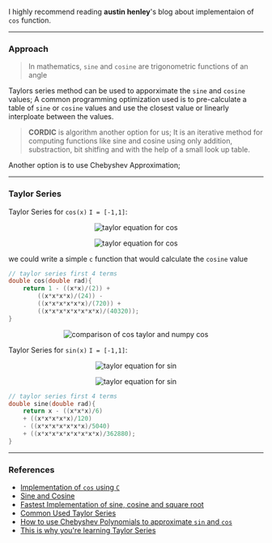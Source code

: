 I highly recommend reading **austin henley**'s blog about implementaion of `cos` function.

---

### Approach


> In mathematics, `sine` and `cosine` are trigonometric functions of an angle

Taylors series method can be used to apporximate the `sine` and `cosine` values; A common programming
optimization used is to pre-calculate a table of `sine` or `cosine` values and use the closest value or 
linearly interploate between the values.

> **CORDIC** is algorithm another option for us; It is an iterative method for computing functions
like sine and cosine using only addition, substraction, bit shitfing and with the help of a small
look up table. 

Another option is to use Chebyshev Approximation; 

---


### Taylor Series

Taylor Series for `cos(x)` `I = [-1,1]`:

<p style="text-align: center" align="center">
  <img src=".images\trig\cos_taylor.png" alt="taylor equation for cos">
</p>

<p style="text-align: center" align="center">
  <img src=".images\trig\cos_taylor_2.png" alt="taylor equation for cos">
</p>

we could write a simple `c` function that would calculate the `cosine` value

```c
// taylor series first 4 terms
double cos(double rad){
	return 1 - ((x*x)/(2)) + 
		((x*x*x*x)/(24)) - 
		((x*x*x*x*x*x)/(720)) + 
		((x*x*x*x*x*x*x*x)/(40320));
}
```

<p style="text-align: center" align="center">
  <img src=".images\cos_taylor_cmp.png" alt="comparison of cos taylor and numpy cos">
</p>

Taylor Series for `sin(x)` `I = [-1,1]`:

<p style="text-align: center" align="center">
  <img src=".images\trig\sin_taylor.png" alt="taylor equation for sin">
</p>

<p style="text-align: center" align="center">
  <img src=".images\trig\sin_taylor_2.png" alt="taylor equation for sin">
</p>

```c
// taylor series first 4 terms
double sine(double rad){
	return x - ((x*x*x)/6) 
	+ ((x*x*x*x*x)/120) 
	- ((x*x*x*x*x*x*x)/5040)
	+ ((x*x*x*x*x*x*x*x*x)/362880);
}
```

---

### References

- [Implementation of `cos` using `C`](https://austinhenley.com/blog/cosine.html)
- [Sine and Cosine](https://en.wikipedia.org/wiki/Sine_and_cosine)
- [Fastest Implementation of sine, cosine and square root](https://stackoverflow.com/questions/18662261/fastest-implementation-of-sine-cosine-and-square-root-in-c-doesnt-need-to-b)
- [Common Used Taylor Series](https://people.math.sc.edu/girardi/m142/handouts/10sTaylorPolySeries.pdf)
- [How to use Chebyshev Polynomials to approximate `sin` and `cos`](https://math.stackexchange.com/questions/1344627/how-to-use-chebyshev-polynomials-to-approximate-sinx-and-cosx-within-t)
- [This is why you're learning Taylor Series](https://www.youtube.com/watch?v=eX1hvWxmJVE)
